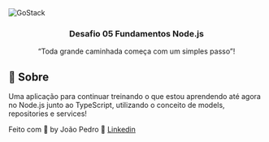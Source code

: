 

<img alt="GoStack" src="https://storage.googleapis.com/golden-wind/bootcamp-gostack/header-desafios.png" />

<h3 align="center">
  Desafio 05 Fundamentos Node.js
</h3>

<p align="center">“Toda grande caminhada começa com um simples passo”!</blockquote>

## :rocket: Sobre
Uma aplicação para continuar treinando o que estou aprendendo até agora no Node.js junto ao TypeScript, utilizando o conceito de models, repositories e services!

Feito com 💜 by João Pedro :rocket: [Linkedin](https://www.linkedin.com/in/jp-soares/)
